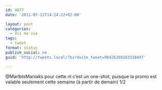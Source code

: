 ```yaml
---
id: 4877
date: '2011-07-11T14:24:22+02:00'

layout: post
categories:
  - Vis ma vie
tags:
  - tweet
format: status
publish_social: no
guid: 'http://tweets.local/?birdsite_tweet=90426209183338497'

---
```


@MarlbIsManiaks pour cette nl c’est un one-shot, puisque la promo est valable seulement cette semaine (à partir de demain) 1/2